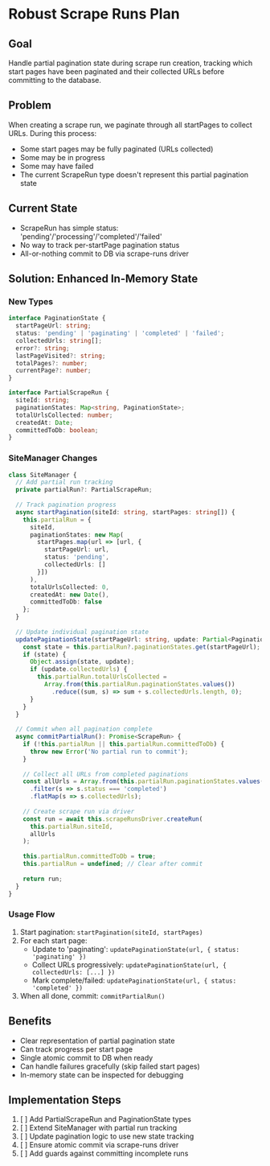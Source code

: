 # Robust Scrape Runs Plan

## Goal
Handle partial pagination state during scrape run creation, tracking which start pages have been paginated and their collected URLs before committing to the database.

## Problem
When creating a scrape run, we paginate through all startPages to collect URLs. During this process:
- Some start pages may be fully paginated (URLs collected)
- Some may be in progress
- Some may have failed
- The current ScrapeRun type doesn't represent this partial pagination state

## Current State
- ScrapeRun has simple status: 'pending'/'processing'/'completed'/'failed'
- No way to track per-startPage pagination status
- All-or-nothing commit to DB via scrape-runs driver

## Solution: Enhanced In-Memory State

### New Types
```typescript
interface PaginationState {
  startPageUrl: string;
  status: 'pending' | 'paginating' | 'completed' | 'failed';
  collectedUrls: string[];
  error?: string;
  lastPageVisited?: string;
  totalPages?: number;
  currentPage?: number;
}

interface PartialScrapeRun {
  siteId: string;
  paginationStates: Map<string, PaginationState>;
  totalUrlsCollected: number;
  createdAt: Date;
  committedToDb: boolean;
}
```

### SiteManager Changes
```typescript
class SiteManager {
  // Add partial run tracking
  private partialRun?: PartialScrapeRun;
  
  // Track pagination progress
  async startPagination(siteId: string, startPages: string[]) {
    this.partialRun = {
      siteId,
      paginationStates: new Map(
        startPages.map(url => [url, {
          startPageUrl: url,
          status: 'pending',
          collectedUrls: []
        }])
      ),
      totalUrlsCollected: 0,
      createdAt: new Date(),
      committedToDb: false
    };
  }
  
  // Update individual pagination state
  updatePaginationState(startPageUrl: string, update: Partial<PaginationState>) {
    const state = this.partialRun?.paginationStates.get(startPageUrl);
    if (state) {
      Object.assign(state, update);
      if (update.collectedUrls) {
        this.partialRun.totalUrlsCollected = 
          Array.from(this.partialRun.paginationStates.values())
            .reduce((sum, s) => sum + s.collectedUrls.length, 0);
      }
    }
  }
  
  // Commit when all pagination complete
  async commitPartialRun(): Promise<ScrapeRun> {
    if (!this.partialRun || this.partialRun.committedToDb) {
      throw new Error('No partial run to commit');
    }
    
    // Collect all URLs from completed paginations
    const allUrls = Array.from(this.partialRun.paginationStates.values())
      .filter(s => s.status === 'completed')
      .flatMap(s => s.collectedUrls);
    
    // Create scrape run via driver
    const run = await this.scrapeRunsDriver.createRun(
      this.partialRun.siteId,
      allUrls
    );
    
    this.partialRun.committedToDb = true;
    this.partialRun = undefined; // Clear after commit
    
    return run;
  }
}
```

### Usage Flow
1. Start pagination: `startPagination(siteId, startPages)`
2. For each start page:
   - Update to 'paginating': `updatePaginationState(url, { status: 'paginating' })`
   - Collect URLs progressively: `updatePaginationState(url, { collectedUrls: [...] })`
   - Mark complete/failed: `updatePaginationState(url, { status: 'completed' })`
3. When all done, commit: `commitPartialRun()`

## Benefits
- Clear representation of partial pagination state
- Can track progress per start page
- Single atomic commit to DB when ready
- Can handle failures gracefully (skip failed start pages)
- In-memory state can be inspected for debugging

## Implementation Steps
1. [ ] Add PartialScrapeRun and PaginationState types
2. [ ] Extend SiteManager with partial run tracking
3. [ ] Update pagination logic to use new state tracking
4. [ ] Ensure atomic commit via scrape-runs driver
5. [ ] Add guards against committing incomplete runs